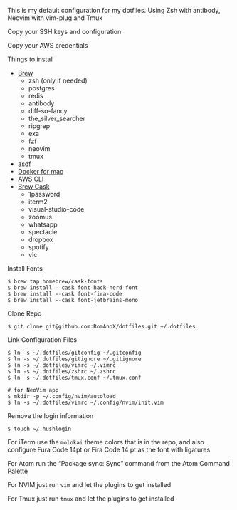 This is my default configuration for my dotfiles.
Using Zsh with antibody, Neovim with vim-plug and Tmux

Copy your SSH keys and configuration

Copy your AWS credentials

Things to install

- [Brew](https://brew.sh/)
  - zsh (only if needed)
  - postgres
  - redis
  - antibody
  - diff-so-fancy
  - the_silver_searcher
  - ripgrep
  - exa
  - fzf
  - neovim
  - tmux
- [asdf](https://github.com/asdf-vm/asdf)
- [Docker for mac](https://docs.docker.com/docker-for-mac/install/)
- [AWS CLI](https://docs.aws.amazon.com/cli/latest/userguide/cli-chap-install.html)
- [Brew Cask](https://github.com/Homebrew/homebrew-cask)
  - 1password
  - iterm2
  - visual-studio-code
  - zoomus
  - whatsapp
  - spectacle
  - dropbox
  - spotify
  - vlc

Install Fonts

```
$ brew tap homebrew/cask-fonts
$ brew install --cask font-hack-nerd-font
$ brew install --cask font-fira-code
$ brew install --cask font-jetbrains-mono
```

Clone Repo

```
$ git clone git@github.com:RomAnoX/dotfiles.git ~/.dotfiles
```

Link Configuration Files

```
$ ln -s ~/.dotfiles/gitconfig ~/.gitconfig
$ ln -s ~/.dotfiles/gitignore ~/.gitignore
$ ln -s ~/.dotfiles/vimrc ~/.vimrc
$ ln -s ~/.dotfiles/zshrc ~/.zshrc
$ ln -s ~/.dotfiles/tmux.conf ~/.tmux.conf

# for NeoVim app
$ mkdir -p ~/.config/nvim/autoload
$ ln -s ~/.dotfiles/vimrc ~/.config/nvim/init.vim
```

Remove the login information

```
$ touch ~/.hushlogin
```

For iTerm use the `molokai` theme colors that is in the repo, and also
configure Fura Code 14pt or Fira Code 14 pt as the font with ligatures

For Atom run the “Package sync: Sync” command from the Atom Command Palette

For NVIM just run `vim` and let the plugins to get installed

For Tmux just run `tmux` and let the plugins to get installed
